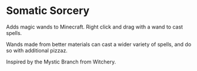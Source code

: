 # Somatic Sorcery

Adds magic wands to Minecraft.  Right click and drag with a wand to cast spells.

Wands made from better materials can cast a wider variety of spells, and do so with additional pizzaz.


Inspired by the Mystic Branch from Witchery.
